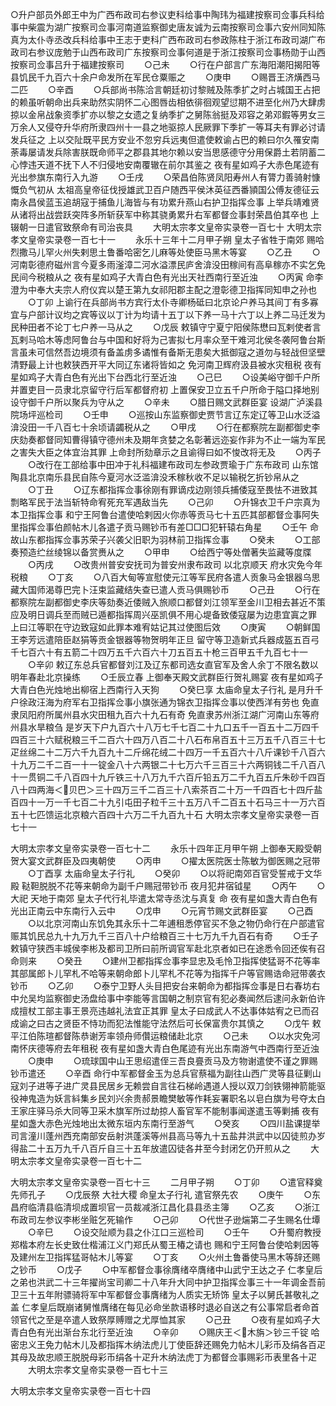 <!-- { "loadSidebar": true } -->
○升户部员外郎王中为广西布政司右参议吏科给事中陶玮为福建按察司佥事兵科给事中柴震为湖广按察司佥事河南道监察御史唐友诚为云南按察司佥事六安州同知陈真为太仆寺丞改兵科给事中王志于吏科广西布政司右参政陈柱于浙江布政司湖广布政司右参议庞勉于山西布政司广东按察司佥事何道是于浙江按察司佥事杨勋于山西按察司佥事吕升于福建按察司
　　○己未
　　○行在户部言广东海阳潮阳揭阳等县饥民千九百六十余户命发所在军民仓粟赈之
　　○庚申
　　○赐晋王济熿西马二匹
　　○辛酉
　　○兵部尚书陈洽言朝廷初讨黎贼及陈季扩之时占城国王占把的赖虽听朝命出兵来助然实阴怀二心图唇齿相依徘徊观望愆期不进至化州乃大肆虏掠以金帛战象资季扩亦以黎之女遗之复纳季扩之舅陈翁挺及邓容之弟邓鍜等男女三万余人又侵夺升华府所隶四州十一县之地驱掠人民厥罪下季扩一等耳夫有罪必讨请发兵征之  上以交阯既平民方安业不忽穷兵远夷但遣使敕谕占巴的赖曰尔久罹安南荼毒屡请发兵除害朕既命师平之郡县其地尔赖以安当思感德守分用保爵土若阴蓄二心悖违天道不抚下人不归侵地安南覆辙在前尔其鉴之  夜有星如鸡子大赤色尾迹有光出参旗东南行入九游
　　○壬戌
　　○荣昌伯陈贤凤阳寿州人有膂力善骑射慷慨负气初从  太祖高皇帝征伐授雄武卫百户随西平侯沐英征西番頴国公傅友德征云南永昌侯蓝玉追胡寇于捕鱼儿海皆与有功累升燕山右护卫指挥佥事  上举兵靖难贤从诸将出战尝跃突阵多所斩获军中称其骁勇累升右军都督佥事封荣昌伯其卒也  上辍朝一日遣官致祭命有司治丧具
　　大明太宗孝文皇帝实录卷一百七十
大明太宗孝文皇帝实录卷一百七十一
　　永乐十三年十二月甲子朔  皇太子省牲于南郊  赐哈烈撒马儿罕火州失剌思土鲁番哈密乞儿麻等处使臣马黑木等宴
　　○乙丑
　　○河南彰德府磁州言今夏多雨滏漳二河水溢漂民庐舍渰没田稼间有高阜稼亦不实乞免民间今税粮从之  夜有星如鸡子大青白色有光出天社西南行至近浊
　　○丙寅  命李澄为中奉大夫宗人府仪宾以楚王第九女祁阳郡主配之澄彰德卫指挥同知申之孙也
　　○丁卯  上谕行在兵部尚书方宾行太仆寺卿杨砥曰北京论户养马其间丁有多寡宜与户部计议均之宾等议以丁计为均请十五丁以下养一马十六丁以上养二马迁发为民种田者不论丁七户养一马从之
　　○戊辰  敕镇守宁夏宁阳侯陈懋曰瓦剌使者言瓦剌马哈木等虑阿鲁台与中国和好将为己害拟七月率众至干难河北侯冬袭阿鲁台斯言虽未可信然吾边境须有备盖虏多谲惟有备斯无患矣大抵御寇之道勿与轻战但坚壁清野最上计也敕狭西开平大同辽东诸将皆如之  免河南卫辉府汲县被水灾租税  夜有星如鸡子大青白色有光出下台西北行至近浊
　　○己巳
　　○设美峪守御千户所并置吏目一员隶北京留守行后军都督府初  上置保安卫立五千户所命于隘口择地别设守御千户所以聚兵为守从之
　　○辛未
　　○腊日赐文武群臣宴  设湖广泸溪县院场坪巡检司
　　○壬申
　　○巡按山东监察御史贾节言辽东定辽等卫山水泛溢渰没田一千八百七十余顷请蠲税从之
　　○甲戌
　　○行在都察院左副都御史李庆劾奏都督同知曹得镇守德州未及期年贪婪之名彰著远迩妄作非为不止一端为军民之害失大臣之体宜治其罪  上命封所劾章示之且谕得曰如不悛改将无及
　　○丙子
　　○改行在工部给事中田冲于礼科福建布政司左参政贾瑜于广东布政司  山东馆陶县北京南乐县民自陈今夏河水泛滥渰没禾稼秋收不足以输税乞折钞帛从之
　　○丁丑
　　○辽东都指挥佥事徐刚有罪谪戍边刚领兵捕倭寇至畏怯不进致其剽略军民于法当斩特命宥死充军遇敌当先
　　○己卯
　　○升锦衣卫千户宗真为本卫指挥佥事  和宁王阿鲁台遣使哈剌因火你赤等贡马七十五匹其部都督佥事阿失里指挥佥事伯颜帖木儿各遣子贡马赐钞币有差□□□犯轩辕右角星
　　○壬午  命故山东都指挥佥事苏荣子兴袭父旧职为羽林前卫指挥佥事
　　○癸未
　　○工部奏预造纻丝绫锦以备赏赉从之
　　○甲申
　　○给西宁等处僧著失监藏等度牒
　　○丙戌
　　○改贵州普安安抚司为普安州隶布政司  以北京顺天  府水灾免今年税粮
　　○丁亥
　　○八百大甸等宣慰使元江等军民府各遣人贡象马金银器乌思藏大国师渴尊巴完卜汪束监藏结失查已遣人贡马俱赐钞币
　　○己丑
　　○行在都察院左副都御史李庆等劾奏近倭贼入旅顺口都督刘江领军至金川卫相去甚近不策应及明日调兵至而贼已遁都指挥周兴巫凯俱不用心堤备致倭寇屡为边患宜寘之罪  上曰江等职在守边致寇如此罪本难宥姑记其过使图后效
　　○庚寅
　　○朝鲜国王李芳远遣陪臣赵狷等贡金银器等物贺明年正旦  留守等卫造新式兵器成盔五百弓千七百六十有五箭二十四万五千六百六十刀五百五十枪三百甲五千九百七十一
　　○辛卯  敕辽东总兵官都督刘江及辽东都司选女直官军及舍人余丁不限名数以明年春赴北京操练
　　○壬辰立春  上御奉天殿文武群臣行贺礼赐宴  夜有星如鸡子大青白色光烛地出柳宿上西南行入天狗
　　○癸巳享  太庙命皇太子行礼  是月升千户徐政汪海为府军右卫指挥佥事小旗张通为锦衣卫指挥佥事以使西洋有劳也  免直隶凤阳府所属州县水灾田租九百六十九石有奇  免直隶苏州浙江湖广河南山东等府州县水旱粮刍  是岁天下户九百六十八万七千七百二十九口五千一百五十二万四千四百三十六赋税粮三千二百六十四万八百二十八石布帛百五十三万五千八百三十七疋丝绵二十二万六千九百九十二斤绵花绒二十四万一千五百六十八斤课钞千八百六十九万二千二百一十一锭金八十六两银二十七万六千三百三十六两铜钱二千八百八十一贯铜二千八百四十九斤铁三十八万九千六百斤铅五万二千九百五斤朱砂千四百八十四两海＜贝巴＞三十四万三千二百三十八索茶百二十万一千四百七十四斤盐百四十一万一千七百二十九引屯田子粒千三十五万八千二百五十石马三十一万六百五十七匹馈运北京粮六百四十六万二千九百九十石
大明太宗孝文皇帝实录卷一百七十一


大明太宗孝文皇帝实录卷一百七十二
　　永乐十四年正月甲午朔  上御奉天殿受朝贺大宴文武群臣及四夷朝使
　　○丙申
　　○擢太医院医士陈敏为御医赐之冠带
　　○丁酉享  太庙命皇太子行礼
　　○癸卯
　　○以将祀南郊百官受誓戒于文华殿  鞑靼脱脱不花等来朝命为副千户赐冠带钞币  夜月犯井宿钺星
　　○丙午
　　○大祀  天地于南郊  皇太子代行礼毕遣太常寺丞沈与真复  命  夜有星如盏大青白色有光出正南云中东南行入云中
　　○戊申
　　○元宵节赐文武群臣宴
　　○己酉
　　○以北京河南山东饥免其永乐十二年逋租悉停官买不急之物仍命行在户部遣官赈其饥民总九十九万九千三百八十户给粮百三十七万九千九百石有奇
　　○壬子  敕镇守狭西丰城侯李彬及都司卫所曰前所调官军赴北京者如已在途悉令回还俟有召命则来
　　○癸丑
　　○建州卫都指挥佥事李显忠及毛怜卫指挥使猛哥不花等率其部属郎卜儿罕札不哈等来朝命郎卜儿罕札不花等为指挥千户等官赐诰命冠带袭衣钞币
　　○乙卯
　　○泰宁卫野人头目把安台来朝命为都指挥佥事是日右春坊右中允吴均监察御史汤盘给事中李能等言国朝之制京官有犯必奏闻然后逮问永新伯许成擅杖工部主事王景亮违越礼法宜正其罪  皇太子曰成武人不达事体姑宥之已而召成谕之曰古之贤臣不恃功而犯法惟能守法然后可长保富贵尔其慎之
　　○戊午  敕平江伯陈瑄都督陈恭谢芳率领舟师儹运粮储赴北京
　　○己未
　　○以水灾免河南怀庆德等府去年租税  夜有星如盏大青白色尾迹有光出东南游气中西南行至近浊
　　○庚申
　　○琉球国中山王思绍遣侄三吾良亹贡马及方物谢遣使不谨之罪赐钞币遣还
　　○辛酉  命行中军都督金玉为总兵官蔡福为副往山西广灵等县征剿山寇刘子进等子进广灵县民居乡无赖尝自言往石梯岭遇道人授以双刀剑铁翎神箭能驱役神鬼造为妖言紏集乡民刘兴余贵郝景瞻樊敏等作耗妄署职名以皂白旗为号夺太白王家庄驿马杀大同等卫采木旗军所过劫掠人畜官军不能制事闻遂遣玉等剿捕  夜有星如盏大赤色光烛地出太微东垣内东南行至游气
　　○癸亥
　　○四川盐课提举司言潼川蓬州西充南部安岳射洪蓬溪等州县高马等九十五盐井洪武中以囚徒煎办岁得盐二十五万九千八百斤自三十五年放遣囚徒各井至今封闭乞仍开煎从之
　　大明太宗孝文皇帝实录卷一百七十二


大明太宗孝文皇帝实录卷一百七十三
　　二月甲子朔
　　○丁卯
　　○遣官释奠先师孔子
　　○戊辰祭  大社大稷  命皇太子行礼  遣官祭先农
　　○庚午
　　○东昌府临清县临清坝成置坝官一员裁减浙江昌化县县丞主簿
　　○乙亥
　　○浙江布政司左参议李彬坐赃乞死输作
　　○己卯
　　○代世子逊煓第二子生赐名仕墰
　　○辛巳
　　○设交阯顺为县之仆江口三巡检司
　　○壬午
　　○升蜀府教授郑楷本府左长史致仕楷浦江义门郑氏从蜀王椿之请也  赐和宁王阿鲁台使哈剌因等及建州左卫指挥猛哥帖木儿等宴
　　○丁亥
　　○火州土鲁番使马黑木等辞还赐之钞币
　　○戊子
　　○中军都督佥事徐膺绪卒膺绪中山武宁王达之子  仁孝皇后之弟也洪武二十三年擢尚宝司卿二十八年升大同中护卫指挥佥事三十一年调金吾前卫三十五年附骠骑将军中军都督佥事膺绪为人质实无矫饰  皇太子以舅氏甚敬礼之盖  仁孝皇后既崩诸舅惟膺绪在每见必命坐款语移时退必自送之有公事常启者命首领官代之至是卒遣人致祭厚赙赠之尤厚恤其家
　　○己丑
　　○夜有星如鸡子大青白色有光出渐台东北行至近浊
　　○辛卯
　　○赐庆王＜木旃＞钞三千锭  哈密忠义王免力帖木儿及都指挥木纳法虎儿丁使臣辞还赐免力帖木儿彩币及绢各百疋其母及故忠顺王脱脱母彩币绢各十疋升木纳法虎丁为都督佥事赐彩币表里各十疋
　　大明太宗孝文皇帝实录卷一百七十三


大明太宗孝文皇帝实录卷一百七十四
